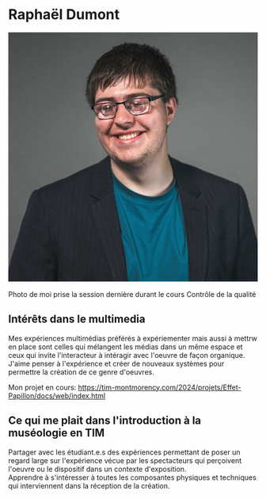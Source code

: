 # Raphaël Dumont

![photo](https://github.com/RaphBarniques/H24_V11_inspirations_DUMONT/blob/a903032c8f8c08f79492045e9b216514581c0c23/semaine_01/medias/photo_raphael.jfif)

Photo de moi prise la session dernière durant le cours Contrôle de la qualité


## **Intérêts dans le multimedia**
Mes expériences multimédias préférés à expériementer mais aussi à mettrw en place sont celles qui mélangent les médias dans un même espace et ceux qui invite l'interacteur à intéragir avec l'oeuvre de façon organique. J'aime penser à l'expérience et créer de nouveaux systèmes pour permettre la création de ce genre d'oeuvres.

Mon projet en cours:
<https://tim-montmorency.com/2024/projets/Effet-Papillon/docs/web/index.html>

## Ce qui me plait dans l'introduction à la muséologie en TIM
Partager avec les étudiant.e.s des expériences permettant de poser un regard large sur l'expérience vécue par les spectacteurs qui perçoivent l'oeuvre ou le dispositif dans un contexte d'exposition.  
Apprendre à s'intéresser à toutes les composantes physiques et techniques qui interviennent dans la réception de la création.
